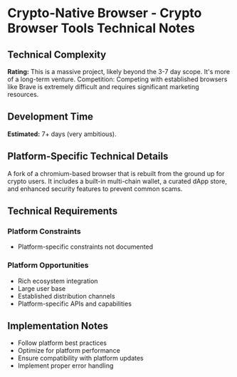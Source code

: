 # Crypto-Native Browser - Crypto Browser Tools Technical Notes

## Technical Complexity
**Rating:** This is a massive project, likely beyond the 3-7 day scope. It's more of a long-term venture. Competition: Competing with established browsers like Brave is extremely difficult and requires significant marketing resources.

## Development Time
**Estimated:** 7+ days (very ambitious).

## Platform-Specific Technical Details
A fork of a chromium-based browser that is rebuilt from the ground up for crypto users. It includes a built-in multi-chain wallet, a curated dApp store, and enhanced security features to prevent common scams.

## Technical Requirements

### Platform Constraints
- Platform-specific constraints not documented

### Platform Opportunities
- Rich ecosystem integration
- Large user base
- Established distribution channels
- Platform-specific APIs and capabilities

## Implementation Notes
- Follow platform best practices
- Optimize for platform performance
- Ensure compatibility with platform updates
- Implement proper error handling

